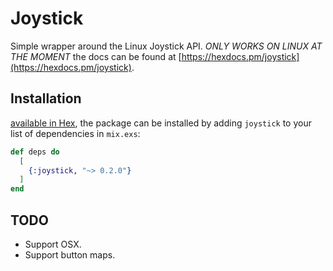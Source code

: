 # Joystick

Simple wrapper around the Linux Joystick API.
*ONLY WORKS ON LINUX AT THE MOMENT*
the docs can be found at [https://hexdocs.pm/joystick](https://hexdocs.pm/joystick).

## Installation

[available in Hex](https://hex.pm/packages/joystick), the package can be installed
by adding `joystick` to your list of dependencies in `mix.exs`:

```elixir
def deps do
  [
    {:joystick, "~> 0.2.0"}
  ]
end
```

## TODO
* Support OSX.
* Support button maps.
